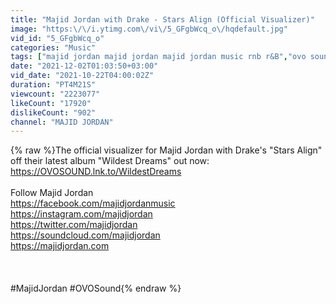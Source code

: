 ```yaml
---
title: "Majid Jordan with Drake - Stars Align (Official Visualizer)"
image: "https:\/\/i.ytimg.com\/vi\/5_GFgbWcq_o\/hqdefault.jpg"
vid_id: "5_GFgbWcq_o"
categories: "Music"
tags: ["majid jordan majid jordan majid jordan music rnb r&B","ovo sound","ovo"]
date: "2021-12-02T01:03:50+03:00"
vid_date: "2021-10-22T04:00:02Z"
duration: "PT4M21S"
viewcount: "2223077"
likeCount: "17920"
dislikeCount: "902"
channel: "MAJID JORDAN"
---
```

{% raw %}The official visualizer for Majid Jordan with Drake's &quot;Stars Align&quot; off their latest album &quot;Wildest Dreams&quot; out now: <a rel="nofollow" target="blank" href="https://OVOSOUND.lnk.to/WildestDreams">https://OVOSOUND.lnk.to/WildestDreams</a><br /><br />Follow Majid Jordan<br /><a rel="nofollow" target="blank" href="https://facebook.com/majidjordanmusic">https://facebook.com/majidjordanmusic</a><br /><a rel="nofollow" target="blank" href="https://instagram.com/majidjordan">https://instagram.com/majidjordan</a><br /><a rel="nofollow" target="blank" href="https://twitter.com/majidjordan">https://twitter.com/majidjordan</a><br /><a rel="nofollow" target="blank" href="https://soundcloud.com/majidjordan">https://soundcloud.com/majidjordan</a><br /><a rel="nofollow" target="blank" href="https://majidjordan.com">https://majidjordan.com</a><br /><br /><br /><br />#MajidJordan #OVOSound{% endraw %}
